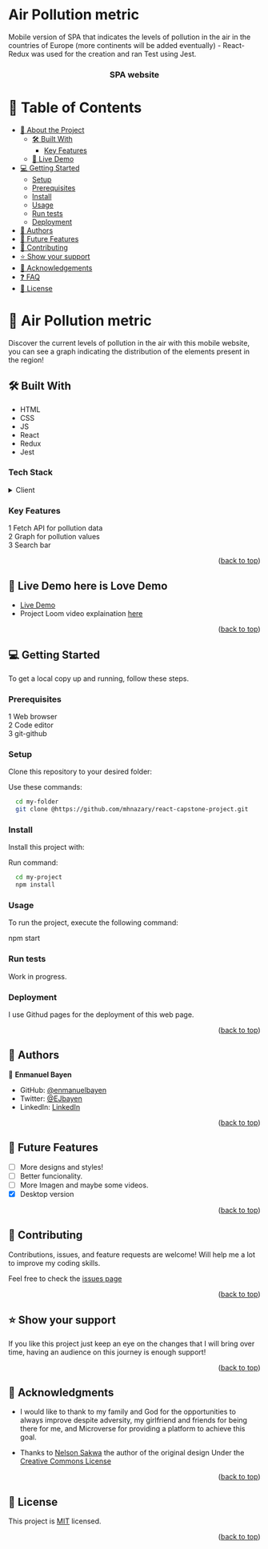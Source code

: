 # Air Pollution metric

Mobile version of SPA that indicates the levels of pollution in the air in the countries of Europe (more continents will be added eventually) - React-Redux was used for the creation and ran Test using Jest.

<a name="readme-top"></a>

<div align="center">   

  <h3 id="title"><b>SPA website </b></h3>

</div>

# 📗 Table of Contents

- [📖 About the Project](#about-project)
  - [🛠 Built With](#built-with)
    - [Key Features](#key-features)
  - [🚀 Live Demo](#live-demo)
- [💻 Getting Started](#getting-started)
  - [Setup](#setup)
  - [Prerequisites](#prerequisites)
  - [Install](#install)
  - [Usage](#usage)
  - [Run tests](#run-tests)
  - [Deployment](#triangular_flag_on_post-deployment)
- [👥 Authors](#authors)
- [🔭 Future Features](#future-features)
- [🤝 Contributing](#contributing)
- [⭐️ Show your support](#support)
- [🙏 Acknowledgements](#acknowledgements)
- [❓ FAQ](#faq)
- [📝 License](#license)

# 📖 Air Pollution metric <a name="about-project"></a>

Discover the current levels of pollution in the air with this mobile website, you can see a graph indicating the distribution of the elements present in the region!

## 🛠 Built With <a name="built-with"></a>

- HTML
- CSS
- JS
- React
- Redux
- Jest

### Tech Stack <a name="tech-stack"></a>

<details>
  <summary>Client</summary>
  <ul>
    <li><a href="https://www.w3schools.com/html/">HTML</a></li>
    <li><a href="https://www.w3schools.com/css/">CSS</a></li> 
    <li><a href="https://create-react-app.dev/docs/getting-started">React-app</a></li> 
    <li><a href="https://www.w3schools.com/js/">Javascript</a></li> 
  </ul>
</details>

### Key Features <a name="key-features"></a>

1 Fetch API for pollution data<br>
2 Graph for pollution values<br>
3 Search bar<br>

<p align="right">(<a href="#readme-top">back to top</a>)</p>

## 🚀 Live Demo <a name="live-demo"> here is Love Demo</a>

- [Live Demo](https://react-capstone-project-chi.vercel.app/)
- Project Loom video explaination [here](https://www.loom.com/share/3e4b826ff2004c40ab0fd4ef06a2f9ca?sid=68c9de4a-eed1-4710-89e0-9e04a05c6d80)

<p align="right">(<a href="#readme-top">back to top</a>)</p>

## 💻 Getting Started <a name="getting-started"></a>

To get a local copy up and running, follow these steps.

### Prerequisites

1 Web browser <br>
2 Code editor <br>
3 git-github<br>

### Setup

Clone this repository to your desired folder:

Use these commands:

```sh
  cd my-folder
  git clone @https://github.com/mhnazary/react-capstone-project.git
```

### Install

Install this project with:

Run command:

```sh
  cd my-project
  npm install
```

### Usage

To run the project, execute the following command:

npm start

### Run tests

Work in progress.

### Deployment

I use Githud pages for the deployment of this web page.

<p align="right">(<a href="#readme-top">back to top</a>)</p>

## 👥 Authors <a name="authors"></a>

👤 **Enmanuel Bayen**

- GitHub: [@enmanuelbayen](https://github.com/mhnazary)
- Twitter: [@EJbayen](https://twitter.com/mh_nazary)
- LinkedIn: [LinkedIn](https://www.linkedin.com/in/mh-nazary-515686204/)

<p align="right">(<a href="#readme-top">back to top</a>)</p>

## 🔭 Future Features <a name="future-features"></a>

- [ ] More designs and styles!
- [ ] Better funcionality.
- [ ] More Imagen and maybe some videos.
- [x] Desktop version

<p align="right">(<a href="#readme-top">back to top</a>)</p>

## 🤝 Contributing <a name="contributing"></a>

Contributions, issues, and feature requests are welcome! Will help me a lot to improve my coding skills.

Feel free to check the [issues page](https://github.com/mhnazary/react-capstone-project/issues)

<p align="right">(<a href="#readme-top">back to top</a>)</p>

## ⭐️ Show your support <a name="support"></a>

If you like this project just keep an eye on the changes that I will bring over time, having an audience on this journey is enough support!

<p align="right">(<a href="#readme-top">back to top</a>)</p>

## 🙏 Acknowledgments <a name="acknowledgements"></a>

- I would like to thank to my family and God for the opportunities to always improve despite adversity, my girlfriend and friends for being there for me, and Microverse for providing a platform to achieve this goal.

- Thanks to [Nelson Sakwa](https://www.behance.net/sakwadesignstudio) the author of the original design Under the [Creative Commons License](https://creativecommons.org/licenses/by-nc/4.0/)

<p align="right">(<a href="#readme-top">back to top</a>)</p>

## 📝 License <a name="license"></a>

This project is [MIT](./LICENSE) licensed.

<p align="right">(<a href="#readme-top">back to top</a>)</p>
